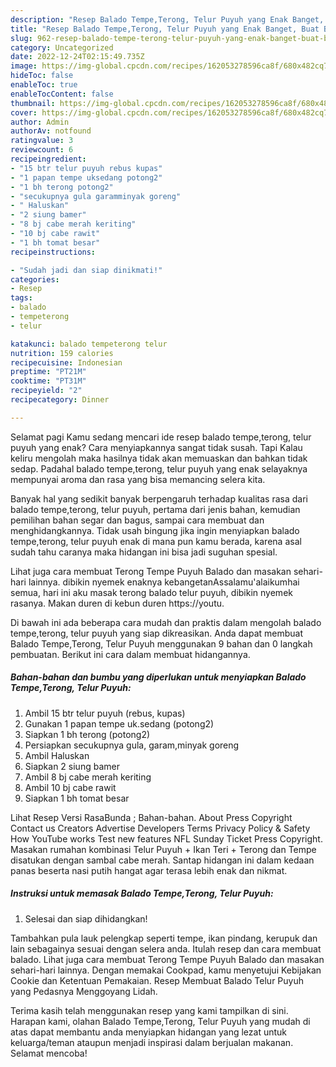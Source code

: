 ```yaml
---
description: "Resep Balado Tempe,Terong, Telur Puyuh yang Enak Banget, Buat Buka Puasa}"
title: "Resep Balado Tempe,Terong, Telur Puyuh yang Enak Banget, Buat Buka Puasa}"
slug: 962-resep-balado-tempe-terong-telur-puyuh-yang-enak-banget-buat-buka-puasa
category: Uncategorized
date: 2022-12-24T02:15:49.735Z
image: https://img-global.cpcdn.com/recipes/162053278596ca8f/680x482cq70/balado-tempeterong-telur-puyuh-foto-resep-utama.jpg
hideToc: false
enableToc: true
enableTocContent: false
thumbnail: https://img-global.cpcdn.com/recipes/162053278596ca8f/680x482cq70/balado-tempeterong-telur-puyuh-foto-resep-utama.jpg
cover: https://img-global.cpcdn.com/recipes/162053278596ca8f/680x482cq70/balado-tempeterong-telur-puyuh-foto-resep-utama.jpg
author: Admin
authorAv: notfound
ratingvalue: 3
reviewcount: 6
recipeingredient:
- "15 btr telur puyuh rebus kupas"
- "1 papan tempe uksedang potong2"
- "1 bh terong potong2"
- "secukupnya gula garamminyak goreng"
- " Haluskan"
- "2 siung bamer"
- "8 bj cabe merah keriting"
- "10 bj cabe rawit"
- "1 bh tomat besar"
recipeinstructions:

- "Sudah jadi dan siap dinikmati!"
categories:
- Resep
tags:
- balado
- tempeterong
- telur

katakunci: balado tempeterong telur 
nutrition: 159 calories
recipecuisine: Indonesian
preptime: "PT21M"
cooktime: "PT31M"
recipeyield: "2"
recipecategory: Dinner

---
```



Selamat pagi Kamu sedang mencari ide resep balado tempe,terong, telur puyuh yang enak? Cara menyiapkannya sangat tidak susah. Tapi Kalau keliru mengolah maka hasilnya tidak akan memuaskan dan bahkan tidak sedap. Padahal balado tempe,terong, telur puyuh yang enak selayaknya mempunyai aroma dan rasa yang bisa memancing selera kita.


Banyak hal yang sedikit banyak berpengaruh terhadap kualitas rasa dari balado tempe,terong, telur puyuh, pertama dari jenis bahan, kemudian pemilihan bahan segar dan bagus, sampai cara membuat dan menghidangkannya. Tidak usah bingung jika ingin menyiapkan balado tempe,terong, telur puyuh enak di mana pun kamu berada, karena asal sudah tahu caranya maka hidangan ini bisa jadi suguhan spesial.

Lihat juga cara membuat Terong Tempe Puyuh Balado dan masakan sehari-hari lainnya. dibikin nyemek enaknya kebangetanAssalamu&#39;alaikumhai semua, hari ini aku masak terong balado telur puyuh, dibikin nyemek rasanya. Makan duren di kebun duren https://youtu.


Di bawah ini ada beberapa cara mudah dan praktis dalam mengolah balado tempe,terong, telur puyuh yang siap dikreasikan. Anda dapat membuat Balado Tempe,Terong, Telur Puyuh menggunakan 9 bahan dan 0 langkah pembuatan. Berikut ini cara dalam membuat hidangannya.

<!--inarticleads1-->

##### Bahan-bahan dan bumbu yang diperlukan untuk menyiapkan Balado Tempe,Terong, Telur Puyuh:

1. Ambil 15 btr telur puyuh (rebus, kupas)
1. Gunakan 1 papan tempe uk.sedang (potong2)
1. Siapkan 1 bh terong (potong2)
1. Persiapkan secukupnya gula, garam,minyak goreng
1. Ambil  Haluskan
1. Siapkan 2 siung bamer
1. Ambil 8 bj cabe merah keriting
1. Ambil 10 bj cabe rawit
1. Siapkan 1 bh tomat besar


Lihat Resep Versi RasaBunda ; Bahan-bahan. About Press Copyright Contact us Creators Advertise Developers Terms Privacy Policy &amp; Safety How YouTube works Test new features NFL Sunday Ticket Press Copyright. Masakan rumahan kombinasi Telur Puyuh + Ikan Teri + Terong dan Tempe disatukan dengan sambal cabe merah. Santap hidangan ini dalam kedaan panas beserta nasi putih hangat agar terasa lebih enak dan nikmat. 

<!--inarticleads2-->

##### Instruksi untuk memasak Balado Tempe,Terong, Telur Puyuh:


1. Selesai dan siap dihidangkan!

Tambahkan pula lauk pelengkap seperti tempe, ikan pindang, kerupuk dan lain sebagainya sesuai dengan selera anda. Itulah resep dan cara membuat balado. Lihat juga cara membuat Terong Tempe Puyuh Balado dan masakan sehari-hari lainnya. Dengan memakai Cookpad, kamu menyetujui Kebijakan Cookie dan Ketentuan Pemakaian. Resep Membuat Balado Telur Puyuh yang Pedasnya Menggoyang Lidah. 

Terima kasih telah menggunakan resep yang kami tampilkan di sini. Harapan kami, olahan Balado Tempe,Terong, Telur Puyuh yang mudah di atas dapat membantu anda menyiapkan hidangan yang lezat untuk keluarga/teman ataupun menjadi inspirasi dalam berjualan makanan. Selamat mencoba!
